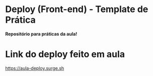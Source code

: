 # Deploy (Front-end) - Template de Prática
**Repositório para práticas da aula!**

# Link do deploy feito em aula
https://aula-deploy.surge.sh


